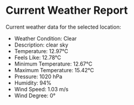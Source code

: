 # Current Weather Report
Current weather data for the selected location:
- Weather Condition: Clear
- Description: clear sky
- Temperature: 12.97°C
- Feels Like: 12.78°C
- Minimum Temperature: 12.67°C
- Maximum Temperature: 15.42°C
- Pressure: 1020 hPa
- Humidity: 94%
- Wind Speed: 1.03 m/s
- Wind Degree: 0°
